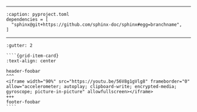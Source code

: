 ```{socialpost} https://twitter.com/choldgraf/status/1054478362209480704
```

---

```{code-block} toml
:caption: pyproject.toml
dependencies = [
  "sphinx@git+https://github.com/sphinx-doc/sphinx#egg=branchname",
]
```

---

`````{grid} 2
:gutter: 2

````{grid-item-card}
:text-align: center

header-foobar
^^^
<iframe width="90%" src="https://youtu.be/56V8g1gVlg8" frameborder="0" allow="accelerometer; autoplay; clipboard-write; encrypted-media; gyroscope; picture-in-picture" allowfullscreen></iframe>
+++
footer-foobar
````
